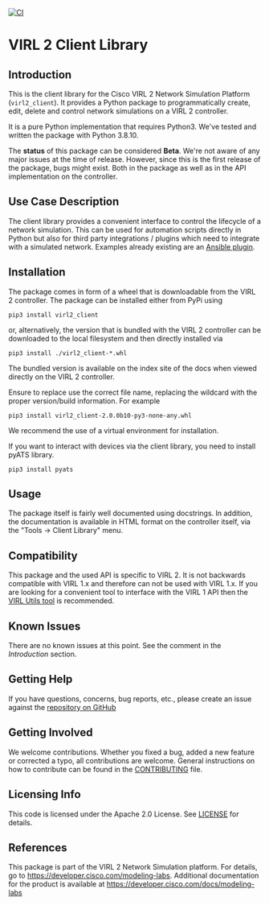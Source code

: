 [![CI](https://github.com/CiscoDevNet/virl2-client/actions/workflows/main.yml/badge.svg)](https://github.com/CiscoDevNet/virl2-client/actions/workflows/main.yml)

# VIRL 2 Client Library

## Introduction

This is the client library for the Cisco VIRL 2 Network Simulation Platform
(`virl2_client`). It provides a Python package to programmatically create,
edit, delete and control network simulations on a VIRL 2 controller.

It is a pure Python implementation that requires Python3. We've tested and
written the package with Python 3.8.10.

The **status** of this package can be considered **Beta**. We're not aware of
any major issues at the time of release. However, since this is the first
release of the package, bugs might exist. Both in the package as well as in
the API implementation on the controller.

## Use Case Description

The client library provides a convenient interface to control the lifecycle of
a network simulation. This can be used for automation scripts directly in
Python but also for third party integrations / plugins which need to integrate
with a simulated network. Examples already existing are an [Ansible
plugin](https://github.com/CiscoDevNet/ansible-virl).

## Installation

The package comes in form of a wheel that is downloadable from the VIRL 2
controller. The package can be installed either from PyPi using

    pip3 install virl2_client

or, alternatively, the version that is bundled with the VIRL 2 controller can
be downloaded to the local filesystem and then directly installed via

    pip3 install ./virl2_client-*.whl

The bundled version is available on the index site of the docs when viewed
directly on the VIRL 2 controller.

Ensure to replace use the correct file name, replacing the wildcard with the
proper version/build information. For example

    pip3 install virl2_client-2.0.0b10-py3-none-any.whl

We recommend the use of a virtual environment for installation.

If you want to interact with devices via the client library, you need to
install pyATS library.

    pip3 install pyats

## Usage

The package itself is fairly well documented using docstrings. In addition, the
documentation is available in HTML format on the controller itself, via the
"Tools -> Client Library" menu.

## Compatibility

This package and the used API is specific to VIRL 2. It is not
backwards compatible with VIRL 1.x and therefore can not be used with VIRL
1.x. If you are looking for a convenient tool to interface with the VIRL 1 API
then the [VIRL Utils tool](https://github.com/CiscoDevNet/virlutils) is
recommended.

## Known Issues

There are no known issues at this point. See the comment in the *Introduction*
section.

## Getting Help

If you have questions, concerns, bug reports, etc., please create an issue
against the [repository on
GitHub](https://github.com/CiscoDevNet/virl2-client/)

## Getting Involved

We welcome contributions. Whether you fixed a bug, added a new feature or
corrected a typo, all contributions are welcome. General instructions on how to
contribute can be found in the [CONTRIBUTING](CONTRIBUTING.md) file.

## Licensing Info

This code is licensed under the Apache 2.0 License. See [LICENSE](LICENSE) for
details.

## References

This package is part of the VIRL 2 Network Simulation platform. For details, go
to https://developer.cisco.com/modeling-labs. Additional documentation for the
product is available at https://developer.cisco.com/docs/modeling-labs
